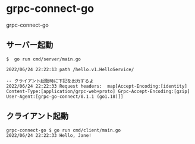 # grpc-connect-go
grpc-connect-go

## サーバー起動
```shell
$  go run cmd/server/main.go 

2022/06/24 22:22:13 path /hello.v1.HelloService/

-- クライアント起動時に下記を出力するよ
2022/06/24 22:22:33 Request headers:  map[Accept-Encoding:[identity] Content-Type:[application/grpc-web+proto] Grpc-Accept-Encoding:[gzip] User-Agent:[grpc-go-connect/0.1.1 (go1.18)]]
```

## クライアント起動
```shell
grpc-connect-go $ go run cmd/client/main.go 
2022/06/24 22:22:33 Hello, Jane!
```
